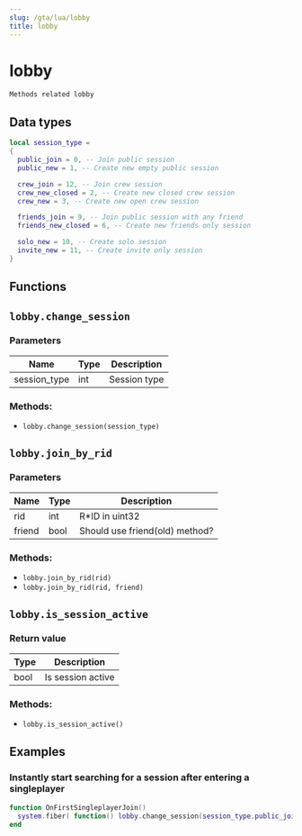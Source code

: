 ```yaml
---
slug: /gta/lua/lobby
title: lobby
---
```


# lobby

```ebnf
Methods related lobby
```

## Data types

```lua
local session_type =
{
  public_join = 0, -- Join public session
  public_new = 1, -- Create new empty public session

  crew_join = 12, -- Join crew session
  crew_new_closed = 2, -- Create new closed crew session
  crew_new = 3, -- Create new open crew session

  friends_join = 9, -- Join public session with any friend
  friends_new_closed = 6, -- Create new friends only session

  solo_new = 10, -- Create solo session
  invite_new = 11, -- Create invite only session
}
```

## Functions

## `lobby.change_session`

### Parameters

| Name          | Type | Description  |
| ------------- | ---- | ------------ |
| session\_type | int  | Session type |

### Methods:

* `lobby.change_session(session_type)`

## `lobby.join_by_rid`

### Parameters

| Name   | Type | Description                    |
| ------ | ---- | ------------------------------ |
| rid    | int  | R\*ID in uint32                |
| friend | bool | Should use friend(old) method? |

### Methods:

* `lobby.join_by_rid(rid)`
* `lobby.join_by_rid(rid, friend)`

## `lobby.is_session_active`

### Return value

| Type | Description       |
| ---- | ----------------- |
| bool | Is session active |

### Methods:

* `lobby.is_session_active()`

## Examples

### Instantly start searching for a session after entering a singleplayer

```lua
function OnFirstSingleplayerJoin()
  system.fiber( function() lobby.change_session(session_type.public_join) end )
end
```
